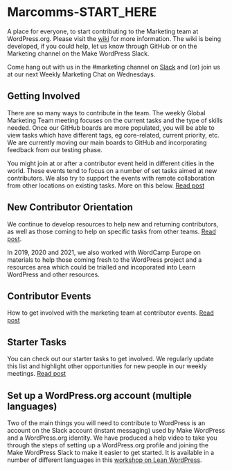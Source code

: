 # Marcomms-START_HERE
A place for everyone, to start contributing to the Marketing team at WordPress.org.
Please visit the [wiki](https://github.com/wpmarketingteam/Marcomms-START_HERE/wiki) for more information. The wiki is being developed, if you could help, let us know through GitHub or on the Marketing channel on the Make WordPress Slack.

Come hang out with us in the #marketing channel on [Slack](http://wordpress.slack.com/messages/marketing/) and (or) join us at our next Weekly Marketing Chat on Wednesdays.

## Getting Involved
There are so many ways to contribute in the team. The weekly Global Marketing Team meeting focuses on the current tasks and the type of skills needed. Once our GitHub boards are more populated, you will be able to view tasks which have different tags, eg core-related, current priority, etc. We are currently moving our main boards to GitHub and incorporating feedback from our testing phase. 

You might join at or after a contributor event held in different cities in the world. These events tend to focus on a number of set tasks aimed at new contributors. We also try to support the events with remote collaboration from other locations on existing tasks. More on this below.
[Read post](https://make.wordpress.org/marketing/handbook/getting-involved/)

## New Contributor Orientation
We continue to develop resources to help new and returning contributors, as well as those coming to help on specific tasks from other teams. 
[Read post](https://make.wordpress.org/marketing/handbook/getting-involved/new-contributor-orientation/).

In 2019, 2020 and 2021, we also worked with WordCamp Europe on materials to help those coming fresh to the WordPress project and a resources area which could be trialled and incoporated into Learn WordPress and other resources.

## Contributor Events 
How to get involved with the marketing team at contributor events.
[Read post](https://make.wordpress.org/marketing/handbook/getting-involved/marketing-team-at-contributor-events/)

## Starter Tasks
You can check out our starter tasks to get involved. We regularly update this list and highlight other opportunities for new people in our weekly meetings.
[Read post](https://make.wordpress.org/marketing/2020/12/02/get-involved/)

## Set up a WordPress.org account (multiple languages)
Two of the main things you will need to contribute to WordPress is an account on the Slack account (instant messaging) used by Make WordPress and a WordPress.org identity. We have produced a help video to take you through the steps of setting up a WordPress.org profile and joining the Make WordPress Slack to make it easier to get started. It is available in a number of different languages in this [workshop on Lean WordPress](https://learn.wordpress.org/workshop/set-up-a-wordpress-org-account/).
